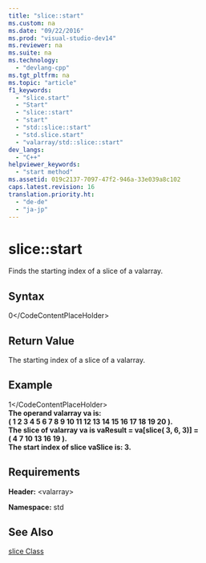 ```yaml
---
title: "slice::start"
ms.custom: na
ms.date: "09/22/2016"
ms.prod: "visual-studio-dev14"
ms.reviewer: na
ms.suite: na
ms.technology: 
  - "devlang-cpp"
ms.tgt_pltfrm: na
ms.topic: "article"
f1_keywords: 
  - "slice.start"
  - "Start"
  - "slice::start"
  - "start"
  - "std::slice::start"
  - "std.slice.start"
  - "valarray/std::slice::start"
dev_langs: 
  - "C++"
helpviewer_keywords: 
  - "start method"
ms.assetid: 019c2137-7097-47f2-946a-33e039a8c102
caps.latest.revision: 16
translation.priority.ht: 
  - "de-de"
  - "ja-jp"
---
```

# slice::start
Finds the starting index of a slice of a valarray.  
  
## Syntax  
  
<CodeContentPlaceHolder>0\</CodeContentPlaceHolder>  
## Return Value  
 The starting index of a slice of a valarray.  
  
## Example  
  
<CodeContentPlaceHolder>1\</CodeContentPlaceHolder>  
 **The operand valarray va is:**  
 **( 1 2 3 4 5 6 7 8 9 10 11 12 13 14 15 16 17 18 19 20 ).**  
**The slice of valarray va is vaResult = va[slice( 3, 6, 3)] =**  
 **( 4 7 10 13 16 19 ).**  
**The start index of slice vaSlice is: 3.**   
## Requirements  
 **Header:** \<valarray>  
  
 **Namespace:** std  
  
## See Also  
 [slice Class](../vs140/slice-class.md)